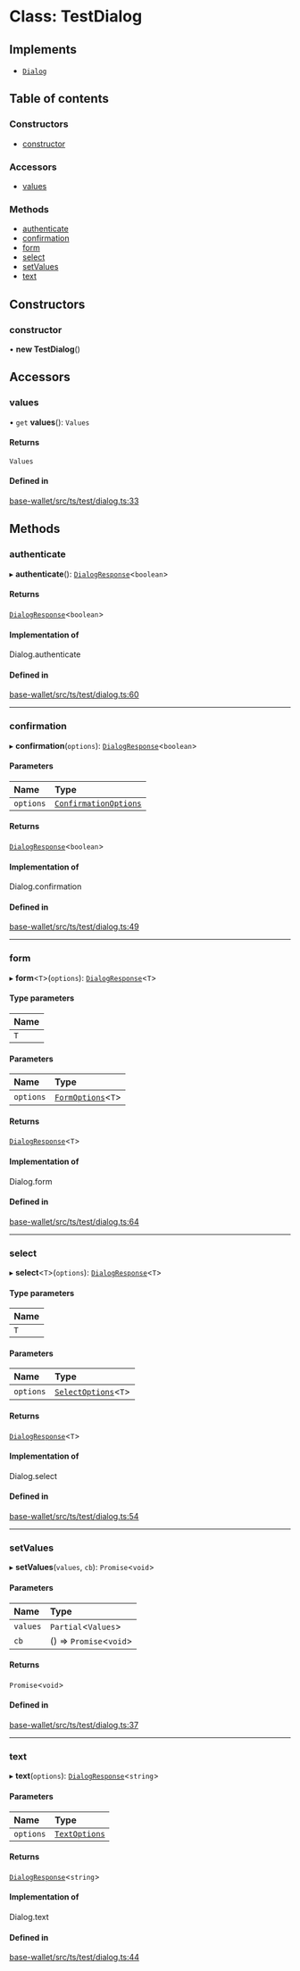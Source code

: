 # Class: TestDialog

## Implements

- [`Dialog`](../interfaces/Dialog.md)

## Table of contents

### Constructors

- [constructor](TestDialog.md#constructor)

### Accessors

- [values](TestDialog.md#values)

### Methods

- [authenticate](TestDialog.md#authenticate)
- [confirmation](TestDialog.md#confirmation)
- [form](TestDialog.md#form)
- [select](TestDialog.md#select)
- [setValues](TestDialog.md#setvalues)
- [text](TestDialog.md#text)

## Constructors

### constructor

• **new TestDialog**()

## Accessors

### values

• `get` **values**(): `Values`

#### Returns

`Values`

#### Defined in

[base-wallet/src/ts/test/dialog.ts:33](https://gitlab.com/i3-market/code/wp3/t3.2/i3m-wallet-monorepo/-/blob/c1cdd73/packages/base-wallet/src/ts/test/dialog.ts#L33)

## Methods

### authenticate

▸ **authenticate**(): [`DialogResponse`](../API.md#dialogresponse)<`boolean`\>

#### Returns

[`DialogResponse`](../API.md#dialogresponse)<`boolean`\>

#### Implementation of

Dialog.authenticate

#### Defined in

[base-wallet/src/ts/test/dialog.ts:60](https://gitlab.com/i3-market/code/wp3/t3.2/i3m-wallet-monorepo/-/blob/c1cdd73/packages/base-wallet/src/ts/test/dialog.ts#L60)

___

### confirmation

▸ **confirmation**(`options`): [`DialogResponse`](../API.md#dialogresponse)<`boolean`\>

#### Parameters

| Name | Type |
| :------ | :------ |
| `options` | [`ConfirmationOptions`](../interfaces/ConfirmationOptions.md) |

#### Returns

[`DialogResponse`](../API.md#dialogresponse)<`boolean`\>

#### Implementation of

Dialog.confirmation

#### Defined in

[base-wallet/src/ts/test/dialog.ts:49](https://gitlab.com/i3-market/code/wp3/t3.2/i3m-wallet-monorepo/-/blob/c1cdd73/packages/base-wallet/src/ts/test/dialog.ts#L49)

___

### form

▸ **form**<`T`\>(`options`): [`DialogResponse`](../API.md#dialogresponse)<`T`\>

#### Type parameters

| Name |
| :------ |
| `T` |

#### Parameters

| Name | Type |
| :------ | :------ |
| `options` | [`FormOptions`](../interfaces/FormOptions.md)<`T`\> |

#### Returns

[`DialogResponse`](../API.md#dialogresponse)<`T`\>

#### Implementation of

Dialog.form

#### Defined in

[base-wallet/src/ts/test/dialog.ts:64](https://gitlab.com/i3-market/code/wp3/t3.2/i3m-wallet-monorepo/-/blob/c1cdd73/packages/base-wallet/src/ts/test/dialog.ts#L64)

___

### select

▸ **select**<`T`\>(`options`): [`DialogResponse`](../API.md#dialogresponse)<`T`\>

#### Type parameters

| Name |
| :------ |
| `T` |

#### Parameters

| Name | Type |
| :------ | :------ |
| `options` | [`SelectOptions`](../interfaces/SelectOptions.md)<`T`\> |

#### Returns

[`DialogResponse`](../API.md#dialogresponse)<`T`\>

#### Implementation of

Dialog.select

#### Defined in

[base-wallet/src/ts/test/dialog.ts:54](https://gitlab.com/i3-market/code/wp3/t3.2/i3m-wallet-monorepo/-/blob/c1cdd73/packages/base-wallet/src/ts/test/dialog.ts#L54)

___

### setValues

▸ **setValues**(`values`, `cb`): `Promise`<`void`\>

#### Parameters

| Name | Type |
| :------ | :------ |
| `values` | `Partial`<`Values`\> |
| `cb` | () => `Promise`<`void`\> |

#### Returns

`Promise`<`void`\>

#### Defined in

[base-wallet/src/ts/test/dialog.ts:37](https://gitlab.com/i3-market/code/wp3/t3.2/i3m-wallet-monorepo/-/blob/c1cdd73/packages/base-wallet/src/ts/test/dialog.ts#L37)

___

### text

▸ **text**(`options`): [`DialogResponse`](../API.md#dialogresponse)<`string`\>

#### Parameters

| Name | Type |
| :------ | :------ |
| `options` | [`TextOptions`](../interfaces/TextOptions.md) |

#### Returns

[`DialogResponse`](../API.md#dialogresponse)<`string`\>

#### Implementation of

Dialog.text

#### Defined in

[base-wallet/src/ts/test/dialog.ts:44](https://gitlab.com/i3-market/code/wp3/t3.2/i3m-wallet-monorepo/-/blob/c1cdd73/packages/base-wallet/src/ts/test/dialog.ts#L44)
